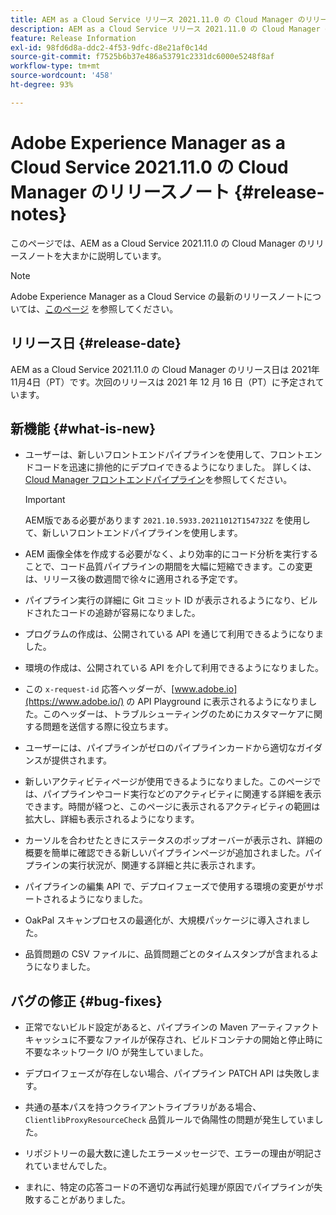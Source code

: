 ```yaml
---
title: AEM as a Cloud Service リリース 2021.11.0 の Cloud Manager のリリースノート
description: AEM as a Cloud Service リリース 2021.11.0 の Cloud Manager のリリースノートです
feature: Release Information
exl-id: 98fd6d8a-ddc2-4f53-9dfc-d8e21af0c14d
source-git-commit: f7525b6b37e486a53791c2331dc6000e5248f8af
workflow-type: tm+mt
source-wordcount: '458'
ht-degree: 93%

---
```


# Adobe Experience Manager as a Cloud Service 2021.11.0 の Cloud Manager のリリースノート {#release-notes}

このページでは、AEM as a Cloud Service 2021.11.0 の Cloud Manager のリリースノートを大まかに説明しています。

>[!NOTE]
>
>Adobe Experience Manager as a Cloud Service の最新のリリースノートについては、[このページ](/help/release-notes/release-notes-cloud/release-notes-current.md) を参照してください。

## リリース日 {#release-date}

AEM as a Cloud Service 2021.11.0 の Cloud Manager のリリース日は 2021年11月4日（PT）です。次回のリリースは 2021 年 12 月 16 日（PT）に予定されています。

## 新機能 {#what-is-new}

* ユーザーは、新しいフロントエンドパイプラインを使用して、フロントエンドコードを迅速に排他的にデプロイできるようになりました。 詳しくは、[Cloud Manager フロントエンドパイプライン](/help/implementing/cloud-manager/configuring-pipelines/introduction-ci-cd-pipelines.md#front-end)を参照してください。

  >[!IMPORTANT]
  >AEM版である必要があります `2021.10.5933.20211012T154732Z` を使用して、新しいフロントエンドパイプラインを使用します。

* AEM 画像全体を作成する必要がなく、より効率的にコード分析を実行することで、コード品質パイプラインの期間を大幅に短縮できます。この変更は、リリース後の数週間で徐々に適用される予定です。

* パイプライン実行の詳細に Git コミット ID が表示されるようになり、ビルドされたコードの追跡が容易になりました。

* プログラムの作成は、公開されている API を通じて利用できるようになりました。

* 環境の作成は、公開されている API を介して利用できるようになりました。

* この `x-request-id` 応答ヘッダーが、[www.adobe.io](https://www.adobe.io/) の API Playground に表示されるようになりました。このヘッダーは、トラブルシューティングのためにカスタマーケアに関する問題を送信する際に役立ちます。

* ユーザーには、パイプラインがゼロのパイプラインカードから適切なガイダンスが提供されます。

* 新しいアクティビティページが使用できるようになりました。このページでは、パイプラインやコード実行などのアクティビティに関連する詳細を表示できます。時間が経つと、このページに表示されるアクティビティの範囲は拡大し、詳細も表示されるようになります。

* カーソルを合わせたときにステータスのポップオーバーが表示され、詳細の概要を簡単に確認できる新しいパイプラインページが追加されました。パイプラインの実行状況が、関連する詳細と共に表示されます。

* パイプラインの編集 API で、デプロイフェーズで使用する環境の変更がサポートされるようになりました。

* OakPal スキャンプロセスの最適化が、大規模パッケージに導入されました。

* 品質問題の CSV ファイルに、品質問題ごとのタイムスタンプが含まれるようになりました。

## バグの修正 {#bug-fixes}

* 正常でないビルド設定があると、パイプラインの Maven アーティファクトキャッシュに不要なファイルが保存され、ビルドコンテナの開始と停止時に不要なネットワーク I/O が発生していました。

* デプロイフェーズが存在しない場合、パイプライン PATCH API は失敗します。

* 共通の基本パスを持つクライアントライブラリがある場合、`ClientlibProxyResourceCheck` 品質ルールで偽陽性の問題が発生していました。

* リポジトリーの最大数に達したエラーメッセージで、エラーの理由が明記されていませんでした。

* まれに、特定の応答コードの不適切な再試行処理が原因でパイプラインが失敗することがありました。
